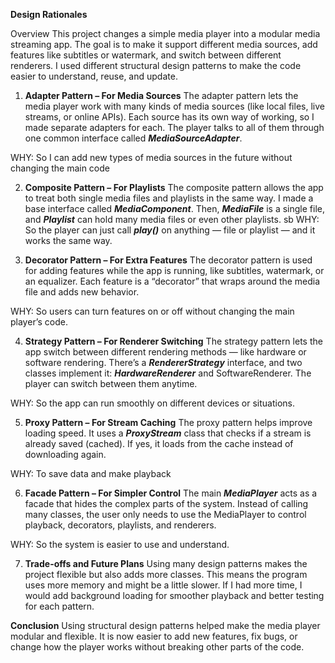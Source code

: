 **Design Rationales**

Overview
This project changes a simple media player into a modular media streaming app. The goal is to make it support different media sources, add features like subtitles or watermark, and switch between different renderers. I used different structural design patterns to make the code easier to understand, reuse, and update.

1. **Adapter Pattern – For Media Sources**
The adapter pattern lets the media player work with many kinds of media sources (like local files, live streams, or online APIs).
Each source has its own way of working, so I made separate adapters for each.
The player talks to all of them through one common interface called ***MediaSourceAdapter***.

WHY: So I can add new types of media sources in the future without changing the main code

2. **Composite Pattern – For Playlists**
The composite pattern allows the app to treat both single media files and playlists in the same way.
I made a base interface called ***MediaComponent***.
Then, ***MediaFile*** is a single file, and ***Playlist*** can hold many media files or even other playlists.
sb
WHY: So the player can just call ***play()*** on anything — file or playlist — and it works the same way.

3. **Decorator Pattern – For Extra Features**
The decorator pattern is used for adding features while the app is running, like subtitles, watermark, or an equalizer.
Each feature is a “decorator” that wraps around the media file and adds new behavior.

WHY: So users can turn features on or off without changing the main player’s code.

4. **Strategy Pattern – For Renderer Switching**
The strategy pattern lets the app switch between different rendering methods — like hardware or software rendering.
There’s a ***RendererStrategy*** interface, and two classes implement it: ***HardwareRenderer*** and SoftwareRenderer.
The player can switch between them anytime.

WHY: So the app can run smoothly on different devices or situations.

5. **Proxy Pattern – For Stream Caching**
The proxy pattern helps improve loading speed.
It uses a ***ProxyStream*** class that checks if a stream is already saved (cached).
If yes, it loads from the cache instead of downloading again.

WHY: To save data and make playback 

6. **Facade Pattern – For Simpler Control**
The main ***MediaPlayer*** acts as a facade that hides the complex parts of the system.
Instead of calling many classes, the user only needs to use the MediaPlayer to control playback, decorators, playlists, and renderers.

WHY: So the system is easier to use and understand.

7. **Trade-offs and Future Plans**
Using many design patterns makes the project flexible but also adds more classes.
This means the program uses more memory and might be a little slower.
If I had more time, I would add background loading for smoother playback and better testing for each pattern.

**Conclusion**
Using structural design patterns helped make the media player modular and flexible.
It is now easier to add new features, fix bugs, or change how the player works without breaking other parts of the code.